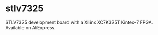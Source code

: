 # stlv7325
STLV7325 development board with a Xilinx XC7K325T Kintex-7 FPGA.  Available on AliExpress.
